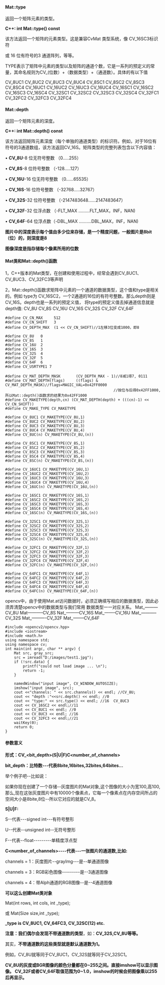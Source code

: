 #### Mat::type

返回一个矩阵元素的类型。

**C++: int Mat::type() const**

该方法返回一个矩阵的元素类型。这是兼容CvMat 类型系统，像 CV_16SC3标识符

或 16 位有符号的3 通道阵列，等等。

TYPE表示了矩阵中元素的类型以及矩阵的通道个数，它是一系列的预定义的常量，其命名规则为CV_(位数）+（数据类型）+（通道数）。具体的有以下值

CV_8UC1		CV_8UC2	CV_8UC3	CV_8UC4
CV_8SC1	     CV_8SC2	CV_8SC3	CV_8SC4
CV_16UC1	  CV_16UC2	CV_16UC3	CV_16UC4
CV_16SC1	   CV_16SC2	CV_16SC3	CV_16SC4
CV_32SC1	   CV_32SC2	CV_32SC3	CV_32SC4
CV_32FC1	   CV_32FC2	CV_32FC3	CV_32FC4



#### Mat::depth

返回一个矩阵元素的深度。

**C++: int Mat::depth() const**

该方法返回矩阵元素深度（每个单独的通道类型）的标识符。例如，对于16位有符号的3通道数组，该方法返回CV_16S。矩阵类型的完整列表包含以下内容值：

• **CV_8U**-8 位无符号整数 （0…..255）

• **CV_8S**-8 位符号整数 （-128…..127）

• **CV_16U**-16 位无符号整数 （0……65535）

• **CV_16S**-16 位符号整数 （-32768…..32767）

• **CV_32S**-32 位符号整数 （-2147483648……2147483647）

• **CV_32F**-32 位浮点数 （-FLT_MAX ………FLT_MAX，INF，NAN)

• **CV_64F**-64 位浮点数（-DBL_MAX ……….DBL_MAX，INF，NAN)

**图片中的深度表示每个值由多少位来存储，是一个精度问题，一般图片是8bit（位）的，则深度是8**

**图像深度是指存储每个像素所用的位数**

#### Mat类和Mat::depth()函数

1，C++版本的Mat类型，在创建和使用过程中，经常会遇到CV_8UC1、CV_8UC3、CV_32FC3等声明

2，Mat::depth()函数求矩阵中元素的一个通道的数据类型，这个值和type是相关的。例如 type为 CV_16SC2，一个2通道的16位的有符号整数。那么depth则是CV_16S。depth也是一系列的预定义值， 将type的预定义值去掉通道信息就是depth值: CV_8U CV_8S CV_16U CV_16S CV_32S CV_32F CV_64F

```
#define CV_CN_MAX     512
#define CV_CN_SHIFT   3
#define CV_DEPTH_MAX  (1 << CV_CN_SHIFT)//1左移3位变成1000，即8

#define CV_8U   0
#define CV_8S   1
#define CV_16U  2
#define CV_16S  3
#define CV_32S  4
#define CV_32F  5
#define CV_64F  6
#define CV_USRTYPE1 7

#define CV_MAT_DEPTH_MASK       (CV_DEPTH_MAX - 1)//8减1得7, 0111
#define CV_MAT_DEPTH(flags)     ((flags) & CV_MAT_DEPTH_MASK)//flags=MAGIC_VAL=0x42FF0000
                                                 //按位与后得0x42FF1000,所以Mat::depth()函数求的结果为0x42FF1000
#define CV_MAKETYPE(depth,cn) (CV_MAT_DEPTH(depth) + (((cn)-1) << CV_CN_SHIFT))
#define CV_MAKE_TYPE CV_MAKETYPE

#define CV_8UC1 CV_MAKETYPE(CV_8U,1)
#define CV_8UC2 CV_MAKETYPE(CV_8U,2)
#define CV_8UC3 CV_MAKETYPE(CV_8U,3)
#define CV_8UC4 CV_MAKETYPE(CV_8U,4)
#define CV_8UC(n) CV_MAKETYPE(CV_8U,(n))

#define CV_8SC1 CV_MAKETYPE(CV_8S,1)
#define CV_8SC2 CV_MAKETYPE(CV_8S,2)
#define CV_8SC3 CV_MAKETYPE(CV_8S,3)
#define CV_8SC4 CV_MAKETYPE(CV_8S,4)
#define CV_8SC(n) CV_MAKETYPE(CV_8S,(n))

#define CV_16UC1 CV_MAKETYPE(CV_16U,1)
#define CV_16UC2 CV_MAKETYPE(CV_16U,2)
#define CV_16UC3 CV_MAKETYPE(CV_16U,3)
#define CV_16UC4 CV_MAKETYPE(CV_16U,4)
#define CV_16UC(n) CV_MAKETYPE(CV_16U,(n))

#define CV_16SC1 CV_MAKETYPE(CV_16S,1)
#define CV_16SC2 CV_MAKETYPE(CV_16S,2)
#define CV_16SC3 CV_MAKETYPE(CV_16S,3)
#define CV_16SC4 CV_MAKETYPE(CV_16S,4)
#define CV_16SC(n) CV_MAKETYPE(CV_16S,(n))

#define CV_32SC1 CV_MAKETYPE(CV_32S,1)
#define CV_32SC2 CV_MAKETYPE(CV_32S,2)
#define CV_32SC3 CV_MAKETYPE(CV_32S,3)
#define CV_32SC4 CV_MAKETYPE(CV_32S,4)
#define CV_32SC(n) CV_MAKETYPE(CV_32S,(n))

#define CV_32FC1 CV_MAKETYPE(CV_32F,1)
#define CV_32FC2 CV_MAKETYPE(CV_32F,2)
#define CV_32FC3 CV_MAKETYPE(CV_32F,3)
#define CV_32FC4 CV_MAKETYPE(CV_32F,4)
#define CV_32FC(n) CV_MAKETYPE(CV_32F,(n))

#define CV_64FC1 CV_MAKETYPE(CV_64F,1)
#define CV_64FC2 CV_MAKETYPE(CV_64F,2)
#define CV_64FC3 CV_MAKETYPE(CV_64F,3)
#define CV_64FC4 CV_MAKETYPE(CV_64F,4)
#define CV_64FC(n) CV_MAKETYPE(CV_64F,(n))

```



opencv中，由于使用Mat.at访问数据时，必须正确填写相应的数据类型，因此必须弄清楚opencv中的数据类型与我们常用
数据类型一一对应关系。
Mat_<uchar>———CV_8U
Mat<char>———–CV_8S
Nat_<short>———CV_16S
Mat_<ushort>——–CV_16U
Mat_<int>———–CV_32S
Mat_<float>———-CV_32F
Mat_<double>——–CV_64F

```
#include <opencv2/opencv.hpp>
#include <iostream>
#include <math.h>
using namespace std;
using namespace cv;
int main(int argc, char ** argv) {
	Mat src, gray_src;
	src = imread("D:/images/test1.jpg");
	if (!src.data) {
		printf("could not load image ... \n");
		return -1;
	}
	
	namedWindow("input image", CV_WINDOW_AUTOSIZE);
	imshow("input image", src);
	cout <<"channels: " << src.channels() << endl; //CV_8U;
	cout << "depth :"<<src.depth() << endl; //0
	cout << "type:" << src.type() << endl; //16  CV_8UC3
	cout << CV_16SC2 << endl;//11
	cout << CV_8UC1 << endl; //0
	cout << CV_8UC3 << endl; //16 
	cout << CV_32FC3 << endl;//21
	waitKey(0);
	return 0;
}
```



#### 参数意义

**形式：CV_<bit_depth>(S|U|F)C<number_of_channels>**

 **bit_depth：比特数---代表8bite,16bites,32bites,64bites...** 

举个例子吧--比如说：

如果你现在创建了一个存储--灰度图片的Mat对象,这个图像的大小为宽100,高100,那么,现在这张灰度图片中有10000个像素点，它每一个像素点在内存空间所占的空间大小是8bite,8位--所以它对应的就是CV_8。

 **S|U|F:** 

S--代表---signed int---有符号整形

U--代表--unsigned int--无符号整形

F--代表--float---------单精度浮点型

**C<number_of_channels>----代表---一张图片的通道数,比如:**

channels = 1：灰度图片--grayImg---是--单通道图像

channels = 3：RGB彩色图像---------是--3通道图像

channels = 4：带Alph通道的RGB图像--是--4通道图像

 **可以这么创建Mat类对象** 

Mat(int rows, int cols, int _type);

或 Mat(Size size,int _type);

  **_type is CV_8UC1, CV_64FC3, CV_32SC(12) etc.** 



**注意：我们偶尔会发现不带通道数的类型**，如：**CV_32S,CV_8U等等。**

其实，**不带通道数的这些类型就是默认通道数为1。**

 例如，CV_8U就等同于CV_8UC1，CV_32S就等同于CV_32SC1。 

 **CV_8U的灰度或BGR图像的颜色分量都在0~255之间。直接imshow可以显示图像。 CV_32F或者CV_64F取值范围为0~1.0，imshow的时候会把图像乘以255后再显示。** 









